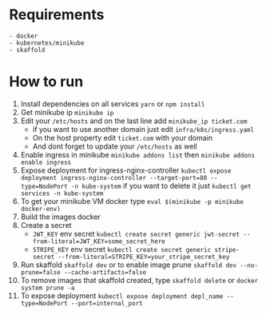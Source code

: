# Requirements

    - docker
    - kubernetes/minikube
    - skaffold

# How to run

1. Install dependencies on all services `yarn` or `npm install`
2. Get minikube ip `minikube ip`
3. Edit your `/etc/hosts` and on the last line add `minikube_ip ticket.com`
    - if you want to use another domain just edit `infra/k8s/ingress.yaml`
    - On the host property edit `ticket.com` with your domain
    - And dont forget to update your `/etc/hosts` as well
4. Enable ingress in minikube `minikube addons list` then `minikube addons enable ingress`
5. Expose deployment for ingress-nginx-controller `kubectl expose deployment ingress-nginx-controller --target-port=80 --type=NodePort -n kube-system`
   if you want to delete it just `kubectl get services -n kube-system`
6. To get your minikube VM docker type `eval $(minikube -p minikube docker-env)`
7. Build the images docker
8. Create a secret
    - `JWT_KEY` env secret `kubectl create secret generic jwt-secret --from-literal=JWT_KEY=some_secret_here`
    - `STRIPE_KEY` env secret `kubectl create secret generic stripe-secret --from-literal=STRIPE_KEY=your_stripe_secret_key`
9. Run skaffold `skaffold dev` or to enable image prune `skaffold dev --no-prune=false --cache-artifacts=false`
10. To remove images that skaffold created, type `skaffold delete` or `docker system prune -a`
11. To expose deployment `kubectl expose deployment depl_name --type=NodePort --port=internal_port`
